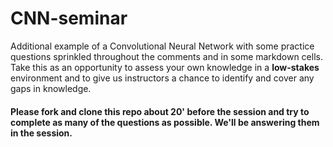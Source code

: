 # CNN-seminar
Additional example of a Convolutional Neural Network with some practice questions sprinkled throughout the comments and in some markdown cells. Take this as an opportunity to assess your own knowledge in a **low-stakes** environment and to give us instructors a chance to identify and cover any gaps in knowledge. 

#### Please fork and clone this repo about 20' before the session and try to complete as many of the questions as possible. We'll be answering them in the session.
